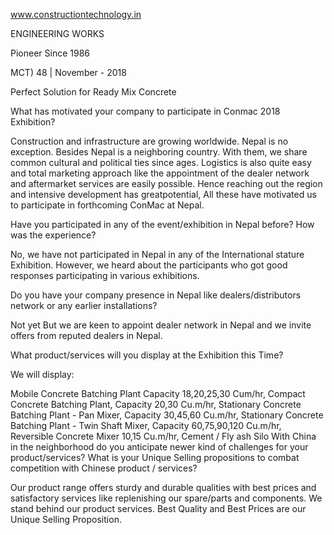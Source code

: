 www.constructiontechnology.in

ENGINEERING WORKS

Pioneer Since 1986

MCT) 48 | November - 2018

Perfect Solution for Ready Mix Concrete

What has motivated your company to participate in Conmac 2018 Exhibition?

Construction and infrastructure are growing worldwide. Nepal is no exception. Besides Nepal is a neighboring country. With them, we share common cultural and political ties since ages. Logistics is also quite easy and total marketing approach like the appointment of the dealer network and aftermarket services are easily possible. Hence reaching out the region and intensive development has greatpotential, 
All these have motivated us to participate in forthcoming ConMac at Nepal.

Have you participated in any of the event/exhibition in Nepal before? How was the experience?

No, we have not participated in Nepal in any of the International stature Exhibition. However, we heard about the participants who got good responses participating in various exhibitions.

Do you have your company presence in Nepal like dealers/distributors network or any earlier installations?

Not yet But we are keen to appoint dealer network in Nepal and we invite offers from reputed dealers in Nepal.

What product/services will you display at the Exhibition this Time?

We will display:

Mobile Concrete Batching Plant Capacity 18,20,25,30 Cum/hr, Compact Concrete Batching Plant, Capacity 20,30 Cu.m/hr, Stationary Concrete Batching Plant - Pan Mixer, Capacity 30,45,60 Cu.m/hr, Stationary Concrete Batching Plant - Twin Shaft Mixer, Capacity 60,75,90,120 Cu.m/hr, Reversible Concrete Mixer 10,15 Cu.m/hr, Cement / Fly ash Silo With China in the neighborhood do you anticipate newer kind of challenges for your product/services? What is your Unique Selling propositions to combat competition with Chinese product / services?

Our product range offers sturdy and durable qualities with best prices and satisfactory services like replenishing our spare/parts and components. We stand behind our product services. Best Quality and Best Prices are our Unique Selling Proposition.



